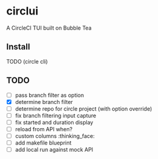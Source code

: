 # circlui
A CircleCI TUI built on Bubble Tea

## Install

TODO (circle cli)

## TODO

- [ ] pass branch filter as option
- [x] determine branch filter
- [ ] determine repo for circle project (with option override)
- [ ] fix branch filtering input capture
- [ ] fix started and duration display
- [ ] reload from API when?
- [ ] custom columns :thinking_face:
- [ ] add makefile blueprint
- [ ] add local run against mock API
